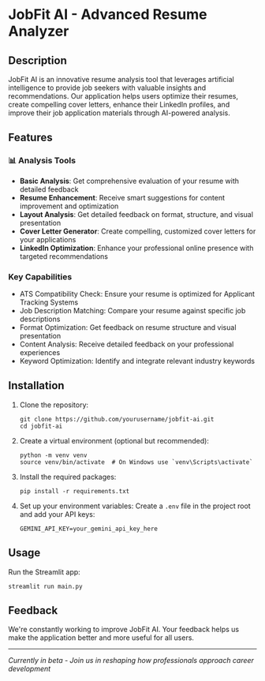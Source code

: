 # JobFit AI - Advanced Resume Analyzer

## Description
JobFit AI is an innovative resume analysis tool that leverages artificial intelligence to provide job seekers with valuable insights and recommendations. Our application helps users optimize their resumes, create compelling cover letters, enhance their LinkedIn profiles, and improve their job application materials through AI-powered analysis.

## Features
### 📊 Analysis Tools
- **Basic Analysis**: Get comprehensive evaluation of your resume with detailed feedback
- **Resume Enhancement**: Receive smart suggestions for content improvement and optimization
- **Layout Analysis**: Get detailed feedback on format, structure, and visual presentation
- **Cover Letter Generator**: Create compelling, customized cover letters for your applications
- **LinkedIn Optimization**: Enhance your professional online presence with targeted recommendations

### Key Capabilities
- ATS Compatibility Check: Ensure your resume is optimized for Applicant Tracking Systems
- Job Description Matching: Compare your resume against specific job descriptions
- Format Optimization: Get feedback on resume structure and visual presentation
- Content Analysis: Receive detailed feedback on your professional experiences
- Keyword Optimization: Identify and integrate relevant industry keywords

## Installation

1. Clone the repository:
   ```
   git clone https://github.com/yourusername/jobfit-ai.git
   cd jobfit-ai
   ```

2. Create a virtual environment (optional but recommended):
   ```
   python -m venv venv
   source venv/bin/activate  # On Windows use `venv\Scripts\activate`
   ```

3. Install the required packages:
   ```
   pip install -r requirements.txt
   ```

4. Set up your environment variables:
   Create a `.env` file in the project root and add your API keys:
   ```
   GEMINI_API_KEY=your_gemini_api_key_here
   ```

## Usage

Run the Streamlit app:
```
streamlit run main.py
```

## Feedback
We're constantly working to improve JobFit AI. Your feedback helps us make the application better and more useful for all users.

---
*Currently in beta - Join us in reshaping how professionals approach career development*